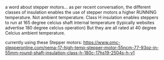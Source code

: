 a word about stepper motors...
as per recent conversation, the different classes of insulation enables the use of stepper motors a higher RUNNING temperature.
Not ambient temperature.
Class H insulation enables steppers to run at 165 degree celcius shaft internal temperature (typically websites advertise 180 degree celcius operation)
But they are all rated at 40 degree Celcius ambient temperature.


currently using these Stepper motors:
https://www.omc-stepperonline.com/nema-17-high-temp-stepper-motor-55ncm-77-93oz-in-55mm-round-shaft-insulation-class-h-180c-17hs19-2504s-h-v1
